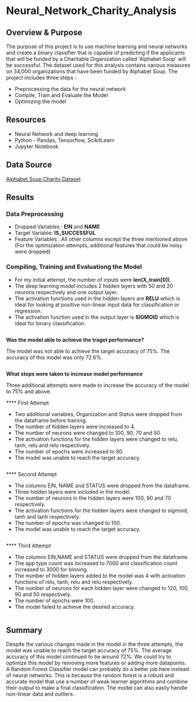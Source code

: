 # Neural_Network_Charity_Analysis

## Overview & Purpose

The purpose of this project is to use machine learning and neural networks and create a binary classifier that is capable of predicting if the applicants that will be funded by a Charitable Organization called 'Alphabet Soup' will be successful. The dataset used for this analysis contains various measures on 34,000 organizations that have been funded by Alphabet Soup. The project includes three steps -

- Preprocessing the data for the neural network
- Compile, Train and Evaluate the Model
- Optimizing the model

## Resources
- Neural Network and deep learning
- Python - Pandas, Tensorflow, ScikitLearn
- Jupyter Notebook

## Data Source
[Alphabet Soup Charity Dataset](https://2u-data-curriculum-team.s3.amazonaws.com/dataviz-online/module_19/charity_data.csv)

## Results

### Data Preprocessing

- Dropped Variables : **EIN** and **NAME**
- Target Variable: **IS_SUCCESSFUL**
- Feature Variables : All other columns except the three mentioned above (For the optimization attempts, additional features that could be noisy were dropped)

### Compiling, Training and Evaluationg the Model

- For my initial attempt, the number of inputs were **len(X_train[0])**.
- The deep learning model includes 2 hidden layers with 50 and 20 neurons respectively and one output layer.
- The activation functions used in the hidden layers are **RELU** which is ideal for looking at positive non-linear input data for classification or regression.
- The activation function used in the output layer is **SIGMOID** which is ideal for binary classification.

![]()

**Was the model able to achieve the traget performance?**

The model was not able to achieve the target accuracy of 75%. The accuracy of this model was only 72.6%.

![]()

**What steps were taken to increase model performance**

Three additional attempts were made to increase the accuracy of the model to 75% and above.

**** First Attempt

- Two additional variables, Organization and Status were dropped from the dataframe before training.
- The number of hidden layers were increased to 4.
- The number of neurons were changed to 100, 90, 70 and 50.
- The activation functions for the hidden layers were changed to relu, tanh, relu and relu respectively.
- The number of epochs were increased to 80.
- The model was unable to reach the target accuracy.

![]()

**** Second Attempt
- The columns EIN, NAME and STATUS were dropped from the dataframe.
- Three hidden layers were included in the model.
- The number of neurons in the hidden layers were 100, 90 and 70 respectively.
- The activation functions for the hidden layers were changed to sigmoid, tanh and tanh respectively.
- The number of epochs was changed to 100.
- The model was unable to reach the target accuracy.

![]()

**** Third Attempt
- The columns EIN,NAME and STATUS were dropped from the dataframe.
- The app type count was increased to 7000 and classification count increased to 3000 for binning.
- The number of hidden layers added to the model was 4 with activation functions of relu, tanh, relu and relu respectively.
- The number of neurons for each hidden layer were changed to 120, 100, 90 and 50 respectively.
- The number of epochs were 100.
- The model failed to achieve the desired accuracy.

![]()

## Summary

Despite the various changes made in the model in the three attempts, the model was unable to reach the target accuracy of 75%. The average accuracy of this model continued to be around 72%. We could try to optimize this model by removing more features or adding more datapoints. A Random Forest Classifier model can probably do a better job here instead of neural networks. This is because the random forest is a robust and accurate model that use a number of weak learner algorithms and combine their output to make a final classification. The model can also easily handle non-linear data and outliers.







